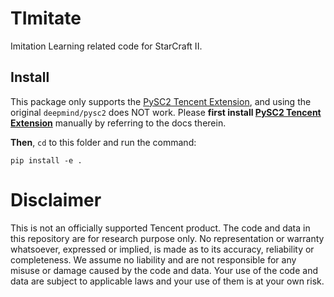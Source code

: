 # TImitate
Imitation Learning related code for StarCraft II.

## Install
This package only supports the [PySC2 Tencent Extension](https://github.com/Tencent/PySC2TencentExtension),
and using the original `deepmind/pysc2` does NOT work.
Please **first install [PySC2 Tencent Extension](https://github.com/Tencent/PySC2TencentExtension)** manually by referring to the docs therein.

**Then**, `cd` to this folder and run the command:
```
pip install -e .
```

# Disclaimer
This is not an officially supported Tencent product.
The code and data in this repository are for research purpose only. 
No representation or warranty whatsoever, expressed or implied, is made as to its accuracy, reliability or completeness. 
We assume no liability and are not responsible for any misuse or damage caused by the code and data. 
Your use of the code and data are subject to applicable laws and your use of them is at your own risk.